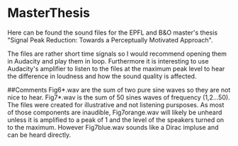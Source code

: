 # MasterThesis

Here can be found the sound files for the EPFL and B&O master's thesis "Signal Peak Reduction: Towards a Perceptually Motivated Approach". 

The files are rather short time signals so I would recommend opening them in Audacity and play them in loop. Furthermore it is interesting to use Audacity's amplifier to listen to the files at the maximum peak level to hear the difference in loudness and how the sound quality is affected. 

##Comments
Fig6*.wav are the sum of two pure sine waves so they are not nice to hear.
Fig7*.wav is the sum of 50 sines waves of frequency (1,2...50). The files were created for illustrative and not listening pursposes. As most of those components are inaudible, Fig7orange.wav will likely be unheard unless it is amplified to a peak of 1 and the level of the speakers turned on to the maximum. However Fig7blue.wav sounds like a Dirac impluse and can be heard directly.

